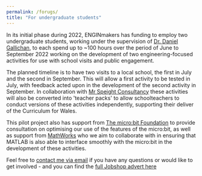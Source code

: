 ```yaml
---
permalink: /forugs/
title: "For undergraduate students"
---
```


In its initial phase during 2022, ENGINmakers has funding to employ two undergraduate students, working under the supervision of [Dr. Daniel Gallichan](https://www.cardiff.ac.uk/people/view/507850-gallichan-daniel), to each spend up to ~100 hours over the period of June to September 2022 working on the development of two engineering-focused activities for use with school visits and public engagement. 

The planned timeline is to have two visits to a local school, the first in July and the second in September. This will allow a first activity to be tested in July, with feedback acted upon in the development of the second activity in September. In collaboration with [Mr Speight Consultancy](https://www.mrspeightconsultancy.com/) these activities will also be converted into 'teacher packs' to allow schoolteachers to conduct versions of these activities independently, supporting their deliver of the Curriculum for Wales.

This pilot project also has support from [The micro:bit Foundation](https://microbit.org/about/) to provide consultation on optimising our use of the features of the micro:bit, as well as support from [MathWorks](https://uk.mathworks.com/) who we aim to collaborate with in ensuring that MATLAB is also able to interface smoothly with the micro:bit in the development of these activities.

Feel free to [contact me via email](mailto:gallichand@cardiff.ac.uk) if you have any questions or would like to get involved - and you can find the [full Jobshop advert here](https://cardiffjobshop.com/vacancies/1818/enginmakers-developer--public-engagement--dg-ja2300ig02.html)
